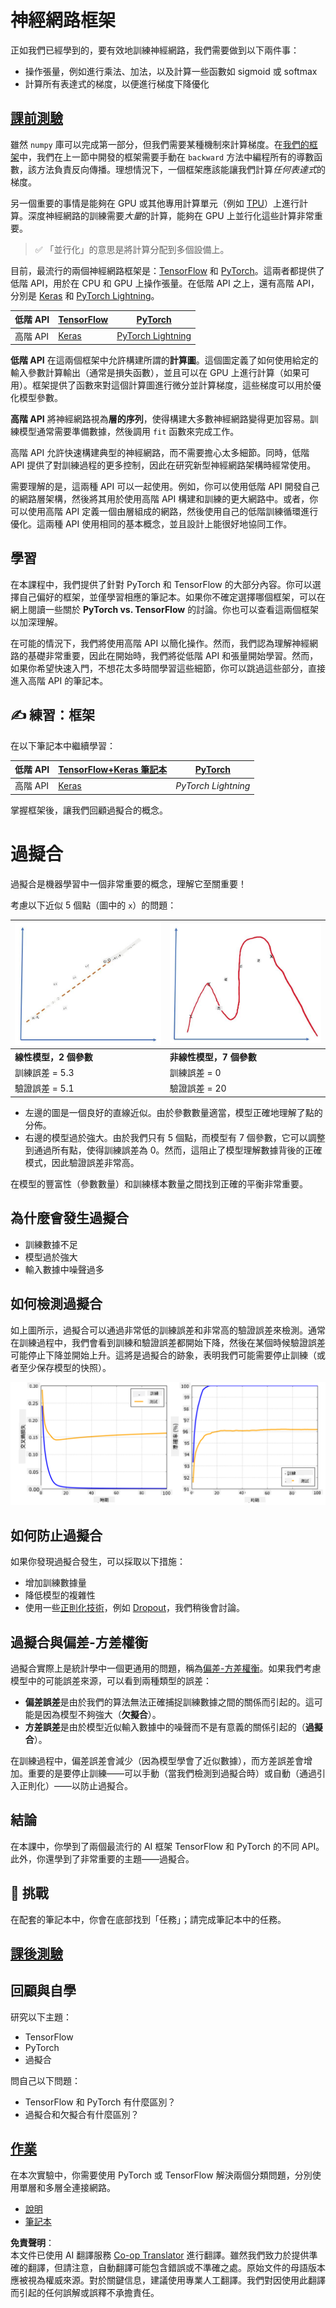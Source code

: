 <!--
CO_OP_TRANSLATOR_METADATA:
{
  "original_hash": "2b544f20b796402507fb05a0df893323",
  "translation_date": "2025-08-26T10:31:11+00:00",
  "source_file": "lessons/3-NeuralNetworks/05-Frameworks/README.md",
  "language_code": "mo"
}
-->
# 神經網路框架

正如我們已經學到的，要有效地訓練神經網路，我們需要做到以下兩件事：

* 操作張量，例如進行乘法、加法，以及計算一些函數如 sigmoid 或 softmax
* 計算所有表達式的梯度，以便進行梯度下降優化

## [課前測驗](https://ff-quizzes.netlify.app/en/ai/quiz/9)

雖然 `numpy` 庫可以完成第一部分，但我們需要某種機制來計算梯度。在[我們的框架](../../../../../lessons/3-NeuralNetworks/04-OwnFramework/OwnFramework.ipynb)中，我們在上一節中開發的框架需要手動在 `backward` 方法中編程所有的導數函數，該方法負責反向傳播。理想情況下，一個框架應該能讓我們計算*任何表達式*的梯度。

另一個重要的事情是能夠在 GPU 或其他專用計算單元（例如 [TPU](https://en.wikipedia.org/wiki/Tensor_Processing_Unit)）上進行計算。深度神經網路的訓練需要*大量*的計算，能夠在 GPU 上並行化這些計算非常重要。

> ✅ 「並行化」的意思是將計算分配到多個設備上。

目前，最流行的兩個神經網路框架是：[TensorFlow](http://TensorFlow.org) 和 [PyTorch](https://pytorch.org/)。這兩者都提供了低階 API，用於在 CPU 和 GPU 上操作張量。在低階 API 之上，還有高階 API，分別是 [Keras](https://keras.io/) 和 [PyTorch Lightning](https://pytorchlightning.ai/)。

低階 API | [TensorFlow](http://TensorFlow.org) | [PyTorch](https://pytorch.org/)
---------|-------------------------------------|--------------------------------
高階 API | [Keras](https://keras.io/) | [PyTorch Lightning](https://pytorchlightning.ai/)

**低階 API** 在這兩個框架中允許構建所謂的**計算圖**。這個圖定義了如何使用給定的輸入參數計算輸出（通常是損失函數），並且可以在 GPU 上進行計算（如果可用）。框架提供了函數來對這個計算圖進行微分並計算梯度，這些梯度可以用於優化模型參數。

**高階 API** 將神經網路視為**層的序列**，使得構建大多數神經網路變得更加容易。訓練模型通常需要準備數據，然後調用 `fit` 函數來完成工作。

高階 API 允許快速構建典型的神經網路，而不需要擔心太多細節。同時，低階 API 提供了對訓練過程的更多控制，因此在研究新型神經網路架構時經常使用。

需要理解的是，這兩種 API 可以一起使用。例如，你可以使用低階 API 開發自己的網路層架構，然後將其用於使用高階 API 構建和訓練的更大網路中。或者，你可以使用高階 API 定義一個由層組成的網路，然後使用自己的低階訓練循環進行優化。這兩種 API 使用相同的基本概念，並且設計上能很好地協同工作。

## 學習

在本課程中，我們提供了針對 PyTorch 和 TensorFlow 的大部分內容。你可以選擇自己偏好的框架，並僅學習相應的筆記本。如果你不確定選擇哪個框架，可以在網上閱讀一些關於 **PyTorch vs. TensorFlow** 的討論。你也可以查看這兩個框架以加深理解。

在可能的情況下，我們將使用高階 API 以簡化操作。然而，我們認為理解神經網路的基礎非常重要，因此在開始時，我們將從低階 API 和張量開始學習。然而，如果你希望快速入門，不想花太多時間學習這些細節，你可以跳過這些部分，直接進入高階 API 的筆記本。

## ✍️ 練習：框架

在以下筆記本中繼續學習：

低階 API | [TensorFlow+Keras 筆記本](../../../../../lessons/3-NeuralNetworks/05-Frameworks/IntroKerasTF.ipynb) | [PyTorch](../../../../../lessons/3-NeuralNetworks/05-Frameworks/IntroPyTorch.ipynb)
---------|-------------------------------------|--------------------------------
高階 API | [Keras](../../../../../lessons/3-NeuralNetworks/05-Frameworks/IntroKeras.ipynb) | *PyTorch Lightning*

掌握框架後，讓我們回顧過擬合的概念。

# 過擬合

過擬合是機器學習中一個非常重要的概念，理解它至關重要！

考慮以下近似 5 個點（圖中的 `x`）的問題：

![線性模型](../../../../../translated_images/overfit1.f24b71c6f652e59e6bed7245ffbeaecc3ba320e16e2221f6832b432052c4da43.mo.jpg) | ![過擬合模型](../../../../../translated_images/overfit2.131f5800ae10ca5e41d12a411f5f705d9ee38b1b10916f284b787028dd55cc1c.mo.jpg)
-------------------------|--------------------------
**線性模型，2 個參數** | **非線性模型，7 個參數**
訓練誤差 = 5.3 | 訓練誤差 = 0
驗證誤差 = 5.1 | 驗證誤差 = 20

* 左邊的圖是一個良好的直線近似。由於參數數量適當，模型正確地理解了點的分佈。
* 右邊的模型過於強大。由於我們只有 5 個點，而模型有 7 個參數，它可以調整到通過所有點，使得訓練誤差為 0。然而，這阻止了模型理解數據背後的正確模式，因此驗證誤差非常高。

在模型的豐富性（參數數量）和訓練樣本數量之間找到正確的平衡非常重要。

## 為什麼會發生過擬合

  * 訓練數據不足
  * 模型過於強大
  * 輸入數據中噪聲過多

## 如何檢測過擬合

如上圖所示，過擬合可以通過非常低的訓練誤差和非常高的驗證誤差來檢測。通常在訓練過程中，我們會看到訓練和驗證誤差都開始下降，然後在某個時候驗證誤差可能停止下降並開始上升。這將是過擬合的跡象，表明我們可能需要停止訓練（或者至少保存模型的快照）。

![過擬合](../../../../../translated_images/Overfitting.408ad91cd90b4371d0a81f4287e1409c359751adeb1ae450332af50e84f08c3e.mo.png)

## 如何防止過擬合

如果你發現過擬合發生，可以採取以下措施：

 * 增加訓練數據量
 * 降低模型的複雜性
 * 使用一些[正則化技術](../../4-ComputerVision/08-TransferLearning/TrainingTricks.md)，例如 [Dropout](../../4-ComputerVision/08-TransferLearning/TrainingTricks.md#Dropout)，我們稍後會討論。

## 過擬合與偏差-方差權衡

過擬合實際上是統計學中一個更通用的問題，稱為[偏差-方差權衡](https://en.wikipedia.org/wiki/Bias%E2%80%93variance_tradeoff)。如果我們考慮模型中的可能誤差來源，可以看到兩種類型的誤差：

* **偏差誤差**是由於我們的算法無法正確捕捉訓練數據之間的關係而引起的。這可能是因為模型不夠強大（**欠擬合**）。
* **方差誤差**是由於模型近似輸入數據中的噪聲而不是有意義的關係引起的（**過擬合**）。

在訓練過程中，偏差誤差會減少（因為模型學會了近似數據），而方差誤差會增加。重要的是要停止訓練——可以手動（當我們檢測到過擬合時）或自動（通過引入正則化）——以防止過擬合。

## 結論

在本課中，你學到了兩個最流行的 AI 框架 TensorFlow 和 PyTorch 的不同 API。此外，你還學到了非常重要的主題——過擬合。

## 🚀 挑戰

在配套的筆記本中，你會在底部找到「任務」；請完成筆記本中的任務。

## [課後測驗](https://ff-quizzes.netlify.app/en/ai/quiz/10)

## 回顧與自學

研究以下主題：

- TensorFlow
- PyTorch
- 過擬合

問自己以下問題：

- TensorFlow 和 PyTorch 有什麼區別？
- 過擬合和欠擬合有什麼區別？

## [作業](lab/README.md)

在本次實驗中，你需要使用 PyTorch 或 TensorFlow 解決兩個分類問題，分別使用單層和多層全連接網路。

* [說明](lab/README.md)
* [筆記本](../../../../../lessons/3-NeuralNetworks/05-Frameworks/lab/LabFrameworks.ipynb)

**免責聲明**：  
本文件已使用 AI 翻譯服務 [Co-op Translator](https://github.com/Azure/co-op-translator) 進行翻譯。雖然我們致力於提供準確的翻譯，但請注意，自動翻譯可能包含錯誤或不準確之處。原始文件的母語版本應被視為權威來源。對於關鍵信息，建議使用專業人工翻譯。我們對因使用此翻譯而引起的任何誤解或誤釋不承擔責任。